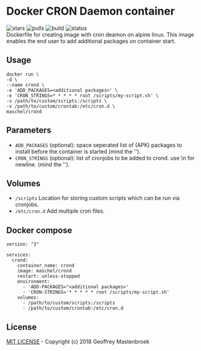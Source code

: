 # Docker CRON Daemon container
![stars](https://img.shields.io/docker/stars/maschel/crond.svg) ![pulls](https://img.shields.io/docker/pulls/maschel/crond.svg) ![build](https://img.shields.io/docker/automated/maschel/crond.svg) ![status](https://img.shields.io/docker/build/maschel/crond.svg)  
Dockerfile for creating image with cron deamon on alpine linux. This image enables the end user to add additional packages on container start.
## Usage
`docker run \`  
`-d \`  
`--name crond \`  
`-e 'ADD_PACKAGES=<additional packages>' \`  
`-e 'CRON_STRINGS=* * * * * root /scripts/my-script.sh' \`  
`-v /path/to/custom/scripts:/scripts \`  
`-v /path/to/custom/crontab:/etc/cron.d \`  
`maschel/crond`  
## Parameters
* `ADD_PACKAGES` (optional): space seperated list of (APK) packages to install before the container is started (mind the '').
* `CRON_STRINGS` (optional): list of cronjobs to be added to crond. use \n for newline. (mind the '').
## Volumes
* `/scripts` Location for storing custom scripts which can be run via cronjobs.
* `/etc/cron.d` Add multiple cron files.
## Docker compose

```
version: "3"

services:
  crond:
    container_name: crond
    image: maschel/crond
    restart: unless-stopped
    environment:
      - 'ADD-PACKAGES="<additional packages>'
      - 'CRON-STRINGS='* * * * * root /scripts/my-script.sh'
    volumes:
      - /path/to/custom/scripts:/scripts
      - /path/to/custom/crontab:/etc/cron.d
```

## License
[MIT LICENSE](./LICENSE) - Copyright (c) 2018 Geoffrey Mastenbroek

